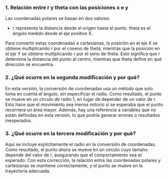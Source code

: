 ### 1️. Relación entre r y theta con las posiciones x e y
Las coordenadas polares se basan en dos valores:

- r representa la distancia desde el origen hasta el punto.
 theta es el ángulo medido desde el eje positivo X.

Para convertir estas coordenadas a cartesianas, la posición en el eje X se obtiene multiplicando r por el coseno de theta, mientras que la posición en el eje Y se obtiene multiplicando r por el seno de theta. Esto significa que r determina la distancia del punto al centro, mientras que theta define en qué dirección se encuentra.

### 2️. ¿Qué ocurre en la segunda modificación y por qué?
En esta versión, la conversión de coordenadas usa un método que solo toma en cuenta el ángulo, sin especificar el radio. Como resultado, el punto se mueve en un círculo de radio 1, en lugar de depender de un valor de r. Esto hace que el movimiento sea menos notorio si se esperaba que el punto recorriera un área mayor. Además, hay una referencia a variables que no están definidas en esta versión, lo que podría generar errores o resultados inesperados.

### 3️. ¿Qué ocurre en la tercera modificación y por qué?
Aquí se incluye explícitamente el radio en la conversión de coordenadas. Como resultado, el punto ahora se mueve en un círculo cuyo tamaño depende del valor de r, asegurando que el comportamiento sea el esperado. Con esta corrección, la relación entre las coordenadas polares y cartesianas se mantiene correctamente, y el punto se mueve en la trayectoria adecuada.
